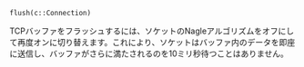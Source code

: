 ```
flush(c::Connection)
```

TCPバッファをフラッシュするには、ソケットのNagleアルゴリズムをオフにして再度オンに切り替えます。これにより、ソケットはバッファ内のデータを即座に送信し、バッファがさらに満たされるのを10ミリ秒待つことはありません。
